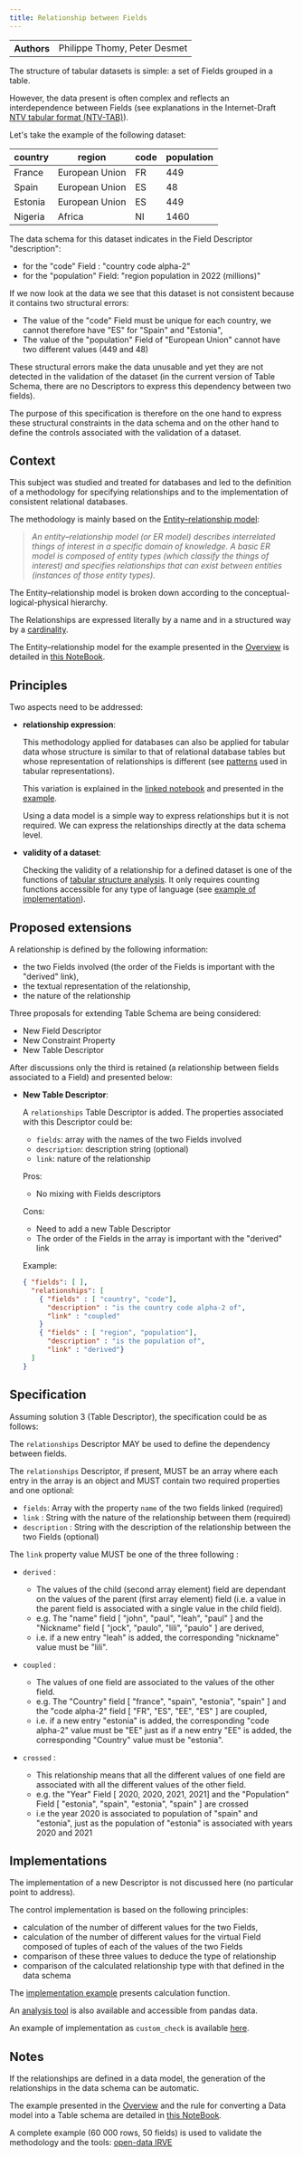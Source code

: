 ```yaml
---
title: Relationship between Fields
---
```


<table>
  <tr>
    <th>Authors</th>
    <td>Philippe Thomy, Peter Desmet</td>
  </tr>
</table>

The structure of tabular datasets is simple: a set of Fields grouped in a table.

However, the data present is often complex and reflects an interdependence between Fields (see explanations in the Internet-Draft [NTV tabular format (NTV-TAB)](https://www.ietf.org/archive/id/draft-thomy-ntv-tab-00.html#section-2)).

Let's take the example of the following dataset:

| country | region         | code | population |
| ------- | -------------- | ---- | ---------- |
| France  | European Union | FR   | 449        |
| Spain   | European Union | ES   | 48         |
| Estonia | European Union | ES   | 449        |
| Nigeria | Africa         | NI   | 1460       |

The data schema for this dataset indicates in the Field Descriptor "description":

- for the "code" Field : "country code alpha-2"
- for the "population" Field: "region population in 2022 (millions)"

If we now look at the data we see that this dataset is not consistent because it contains two structural errors:

- The value of the "code" Field must be unique for each country, we cannot therefore have "ES" for "Spain" and "Estonia",
- The value of the "population" Field of "European Union" cannot have two different values (449 and 48)

These structural errors make the data unusable and yet they are not detected in the validation of the dataset (in the current version of Table Schema, there are no Descriptors to express this dependency between two fields).

The purpose of this specification is therefore on the one hand to express these structural constraints in the data schema and on the other hand to define the controls associated with the validation of a dataset.

## Context

This subject was studied and treated for databases and led to the definition of a methodology for specifying relationships and to the implementation of consistent relational databases.

The methodology is mainly based on the [Entity–relationship model](https://en.wikipedia.org/wiki/Entity%E2%80%93relationship_model):

> _An entity–relationship model (or ER model) describes interrelated things of interest in a specific domain of knowledge. A basic ER model is composed of entity types (which classify the things of interest) and specifies relationships that can exist between entities (instances of those entity types)._

The Entity–relationship model is broken down according to the conceptual-logical-physical hierarchy.

The Relationships are expressed literally by a name and in a structured way by a [cardinality](<https://en.wikipedia.org/wiki/Cardinality_(data_modeling)>).

The Entity–relationship model for the example presented in the [Overview](#overview) is detailed in [this NoteBook](https://nbviewer.org/github/loco-philippe/Environmental-Sensing/blob/main/property_relationship/example_schema.ipynb).

## Principles

Two aspects need to be addressed:

- **relationship expression**:

  This methodology applied for databases can also be applied for tabular data whose structure is similar to that of relational database tables but whose representation of relationships is different (see [patterns](https://www.ietf.org/archive/id/draft-thomy-ntv-tab-00.html#section-2) used in tabular representations).

  This variation is explained in the [linked notebook](https://github.com/loco-philippe/Environmental-Sensing/blob/main/property_relationship/methodology.ipynb) and presented in the [example](https://nbviewer.org/github/loco-philippe/Environmental-Sensing/blob/main/property_relationship/example_schema.ipynb).

  Using a data model is a simple way to express relationships but it is not required. We can express the relationships directly at the data schema level.

- **validity of a dataset**:

  Checking the validity of a relationship for a defined dataset is one of the functions of [tabular structure analysis](https://github.com/loco-philippe/tab-analysis/blob/main/docs/tabular_analysis.pdf). It only requires counting functions accessible for any type of language (see [example of implementation](https://github.com/loco-philippe/Environmental-Sensing/blob/main/property_relationship/example.ipynb)).

## Proposed extensions

A relationship is defined by the following information:

- the two Fields involved (the order of the Fields is important with the "derived" link),
- the textual representation of the relationship,
- the nature of the relationship

Three proposals for extending Table Schema are being considered:

- New Field Descriptor
- New Constraint Property
- New Table Descriptor

After discussions only the third is retained (a relationship between fields associated to a Field) and presented below:

- **New Table Descriptor**:

  A `relationships` Table Descriptor is added.
  The properties associated with this Descriptor could be:

  - `fields`: array with the names of the two Fields involved
  - `description`: description string (optional)
  - `link`: nature of the relationship

  Pros:

  - No mixing with Fields descriptors

  Cons:

  - Need to add a new Table Descriptor
  - The order of the Fields in the array is important with the "derived" link

  Example:

  ```json
  { "fields": [ ],
    "relationships": [
      { "fields" : [ "country", "code"],
        "description" : "is the country code alpha-2 of",
        "link" : "coupled"
      }
      { "fields" : [ "region", "population"],
        "description" : "is the population of",
        "link" : "derived"}
    ]
  }
  ```

## Specification

Assuming solution 3 (Table Descriptor), the specification could be as follows:

The `relationships` Descriptor MAY be used to define the dependency between fields.

The `relationships` Descriptor, if present, MUST be an array where each entry in the array is an object and MUST contain two required properties and one optional:

- `fields`: Array with the property `name` of the two fields linked (required)
- `link` : String with the nature of the relationship between them (required)
- `description` : String with the description of the relationship between the two Fields (optional)

The `link` property value MUST be one of the three following :

- `derived` :

  - The values of the child (second array element) field are dependant on the values of the parent (first array element) field (i.e. a value in the parent field is associated with a single value in the child field).
  - e.g. The "name" field [ "john", "paul", "leah", "paul" ] and the "Nickname" field [ "jock", "paulo", "lili", "paulo" ] are derived,
  - i.e. if a new entry "leah" is added, the corresponding "nickname" value must be "lili".

- `coupled` :

  - The values of one field are associated to the values of the other field.
  - e.g. The "Country" field [ "france", "spain", "estonia", "spain" ] and the "code alpha-2" field [ "FR", "ES", "EE", "ES" ] are coupled,
  - i.e. if a new entry "estonia" is added, the corresponding "code alpha-2" value must be "EE" just as if a new entry "EE" is added, the corresponding "Country" value must be "estonia".

- `crossed` :

  - This relationship means that all the different values of one field are associated with all the different values of the other field.
  - e.g. the "Year" Field [ 2020, 2020, 2021, 2021] and the "Population" Field [ "estonia", "spain", "estonia", "spain" ] are crossed
  - i.e the year 2020 is associated to population of "spain" and "estonia", just as the population of "estonia" is associated with years 2020 and 2021

## Implementations

The implementation of a new Descriptor is not discussed here (no particular point to address).

The control implementation is based on the following principles:

- calculation of the number of different values for the two Fields,
- calculation of the number of different values for the virtual Field composed of tuples of each of the values of the two Fields
- comparison of these three values to deduce the type of relationship
- comparison of the calculated relationship type with that defined in the data schema

The [implementation example](https://github.com/loco-philippe/Environmental-Sensing/blob/main/property_relationship/example.ipynb) presents calculation function.

An [analysis tool](https://github.com/loco-philippe/tab-analysis/blob/main/README.md) is also available and accessible from pandas data.

An example of implementation as `custom_check` is available [here](https://nbviewer.org/github/loco-philippe/Environmental-Sensing/blob/main/property_relationship/relationship_descriptor.ipynb).

## Notes

If the relationships are defined in a data model, the generation of the relationships in the data schema can be automatic.

The example presented in the [Overview](#overview) and the rule for converting a Data model into a Table schema are detailed in [this NoteBook](https://nbviewer.org/github/loco-philippe/Environmental-Sensing/blob/main/property_relationship/example_schema.ipynb).

A complete example (60 000 rows, 50 fields) is used to validate the methodology and the tools: [open-data IRVE](https://www.data.gouv.fr/fr/reuses/les-donnees-irve-sont-elles-coherentes/)
